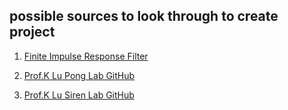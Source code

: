 ## possible sources to look through to create project


1. [Finite Impulse Response Filter](https://www.fpga4student.com/2017/01/a-low-pass-fir-filter-in-vhdl.html)


2. [Prof.K Lu   Pong Lab GitHub](https://github.com/kevinwlu/dsd/tree/master/Nexys-A7/Lab-6)


3. [Prof.K Lu   Siren Lab GitHub](https://github.com/kevinwlu/dsd/tree/master/Nexys-A7/Lab-5)
